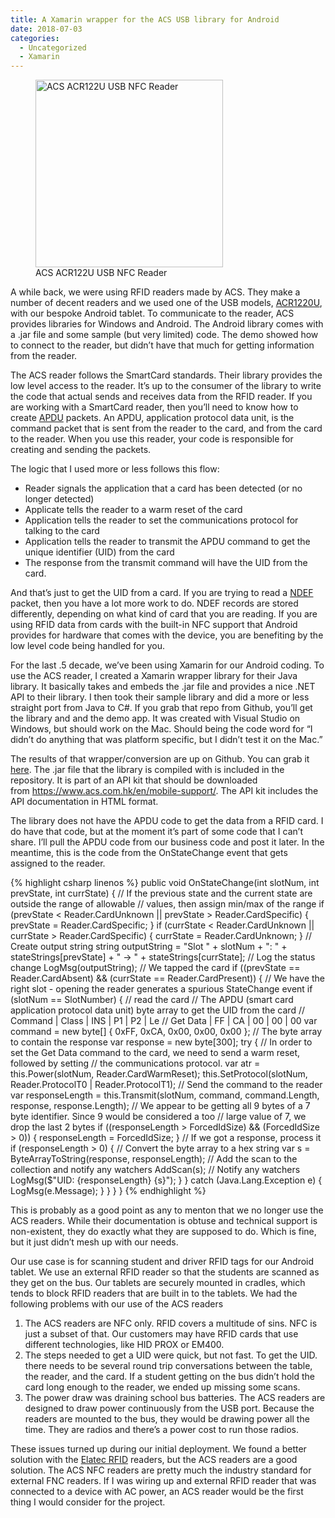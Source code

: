 ```yaml
---
title: A Xamarin wrapper for the ACS USB library for Android
date: 2018-07-03
categories:
  - Uncategorized
  - Xamarin
---
```

<figure><a href="https://www.acs.com.hk/en/products/3/acr122u-usb-nfc-reader/"><img loading="lazy" class="size-medium" src="https://i1.wp.com/photos.smugmug.com/photos/i-g4GgjFj/0/fa5e2c6c/S/i-g4GgjFj-S.png?resize=300%2C300&#038;ssl=1" alt="ACS ACR122U USB NFC Reader" width="300" height="300"  /></a><figcaption>ACS ACR122U USB NFC Reader</figcaption></figure>

A while back, we were using RFID readers made by ACS. They make a number of decent readers and we used one of the USB models, [ACR1220U](https://www.acs.com.hk/en/products/3/acr122u-usb-nfc-reader/), with our bespoke Android tablet. To communicate to the reader, ACS provides libraries for Windows and Android. The Android library comes with a .jar file and some sample (but very limited) code. The demo showed how to connect to the reader, but didn&#8217;t have that much for getting information from the reader.

The ACS reader follows the SmartCard standards. Their library provides the low level access to the reader. It&#8217;s up to the consumer of the library to write the code that actual sends and receives data from the RFID reader. If you are working with a SmartCard reader, then you&#8217;ll need to know how to create [APDU](https://en.wikipedia.org/wiki/Smart_card_application_protocol_data_unit) packets. An APDU, application protocol data unit, is the command packet that is sent from the reader to the card, and from the card to the reader. When you use this reader, your code is responsible for creating and sending the packets.

The logic that I used more or less follows this flow:

  * Reader signals the application that a card has been detected (or no longer detected)
  * Applicate tells the reader to a warm reset of the card
  * Application tells the reader to set the communications protocol for talking to the card
  * Application tells the reader to transmit the APDU command to get the unique identifier (UID) from the card
  * The response from the transmit command will have the UID from the card.

And that&#8217;s just to get the UID from a card. If you are trying to read a [NDEF](https://gototags.com/nfc/ndef/) packet, then you have a lot more work to do. NDEF records are stored differently, depending on what kind of card that you are reading. If you are using RFID data from cards with the built-in NFC support that Android provides for hardware that comes with the device, you are benefiting by the low level code being handled for you.

For the last .5 decade, we&#8217;ve been using Xamarin for our Android coding. To use the ACS reader, I created a Xamarin wrapper library for their Java library. It basically takes and embeds the .jar file and provides a nice .NET API to their library. I then took their sample library and did a more or less straight port from Java to C#. If you grab that repo from Github, you&#8217;ll get the library and and the demo app. It was created with Visual Studio on Windows, but should work on the Mac. Should being the code word for &#8220;I didn&#8217;t do anything that was platform specific, but I didn&#8217;t test it on the Mac.&#8221;

The results of that wrapper/conversion are up on Github. You can grab it [here](https://github.com/anotherlab/Xamarin-ACS-Smartcard-USB). The .jar file that the library is compiled with is included in the repository. It is part of an API kit that should be downloaded from <a href="https://www.acs.com.hk/en/mobile-support/" rel="nofollow">https://www.acs.com.hk/en/mobile-support/</a>. The API kit includes the API documentation in HTML format.

The library does not have the APDU code to get the data from a RFID card. I do have that code, but at the moment it&#8217;s part of some code that I can&#8217;t share. I&#8217;ll pull the APDU code from our business code and post it later. In the meantime, this is the code from the OnStateChange event that gets assigned to the reader.

{% highlight csharp linenos %}
public void OnStateChange(int slotNum, int prevState, int currState)
{
    // If the previous state and the current state are outside the range of allowable
    // values, then assign min/max of the range
    if (prevState < Reader.CardUnknown || prevState > Reader.CardSpecific)
    {
        prevState = Reader.CardSpecific;
    }
    if (currState < Reader.CardUnknown || currState > Reader.CardSpecific)
    {
        currState = Reader.CardUnknown;
    }
    // Create output string
    string outputString = "Slot " + slotNum + ": "
            + stateStrings[prevState] + " -> "
            + stateStrings[currState];
    // Log the status change
    LogMsg(outputString);
    // We tapped the card
    if ((prevState == Reader.CardAbsent) && (currState == Reader.CardPresent))
    {
        // We have the right slot - opening the reader generates a spurious StateChange event
        if (slotNum == SlotNumber)
        {
            // read the card
            // The APDU (smart card application protocol data unit) byte array to get the UID from the card
            // Command  | Class | INS | P1 | P2 | Le
            // Get Data |   FF  | CA  | 00 | 00 | 00
            var command = new byte[] { 0xFF, 0xCA, 0x00, 0x00, 0x00 };
            // The byte array to contain the response
            var response = new byte[300];
            try
            {
                // In order to set the Get Data command to the card, we need to send a warm reset, followed by setting
                // the communications protocol.
                var atr = this.Power(slotNum, Reader.CardWarmReset);
                this.SetProtocol(slotNum, Reader.ProtocolT0 | Reader.ProtocolT1);
                // Send the command to the reader
                var responseLength = this.Transmit(slotNum,
                    command, command.Length, response,
                    response.Length);
                // We appear to be getting all 9 bytes of a 7 byte identifier. Since 9 would be considered a too
                // large value of 7, we drop the last 2 bytes
                if ((responseLength > ForcedIdSize) && (ForcedIdSize > 0))
                {
                    responseLength = ForcedIdSize;
                }
                // If we got a response, process it
                if (responseLength > 0)
                {
                    // Convert the byte array to a hex string
                    var s = ByteArrayToString(response, responseLength);
                    // Add the scan to the collection and notify any watchers
                    AddScan(s);
                    // Notify any watchers
                    LogMsg($"UID: {responseLength} {s}");
                }
            }
            catch (Java.Lang.Exception e)
            {
                LogMsg(e.Message);
            }
        }
    }
}
{% endhighlight %}

This is probably as a good point as any to menton that we no longer use the ACS readers. While their documentation is obtuse and technical support is non-existent, they do exactly what they are supposed to do. Which is fine, but it just didn&#8217;t mesh up with our needs.

Our use case is for scanning student and driver RFID tags for our Android tablet. We use an external RFID reader so that the students are scanned as they get on the bus. Our tablets are securely mounted in cradles, which tends to block RFID readers that are built in to the tablets. We had the following problems with our use of the ACS readers

  1. The ACS readers are NFC only. RFID covers a multitude of sins. NFC is just a subset of that. Our customers may have RFID cards that use different technologies, like HID PROX or EM400.
  2. The steps needed to get a UID were quick, but not fast. To get the UID. there needs to be several round trip conversations between the table, the reader, and the card. If a student getting on the bus didn&#8217;t hold the card long enough to the reader, we ended up missing some scans.
  3. The power draw was draining school bus batteries. The ACS readers are designed to draw power continuously from the USB port. Because the readers are mounted to the bus, they would be drawing power all the time. They are radios and there&#8217;s a power cost to run those radios.

These issues turned up during our initial deployment. We found a better solution with the [Elatec RFID](https://www.elatec-rfid.com/en/products/rfid-readerwriter-with-antenna/multi-frequency/twn4-multitech/) readers, but the ACS readers are a good solution. The ACS NFC readers are pretty much the industry standard for external FNC readers. If I was wiring up and external RFID reader that was connected to a device with AC power, an ACS reader would be the first thing I would consider for the project.
